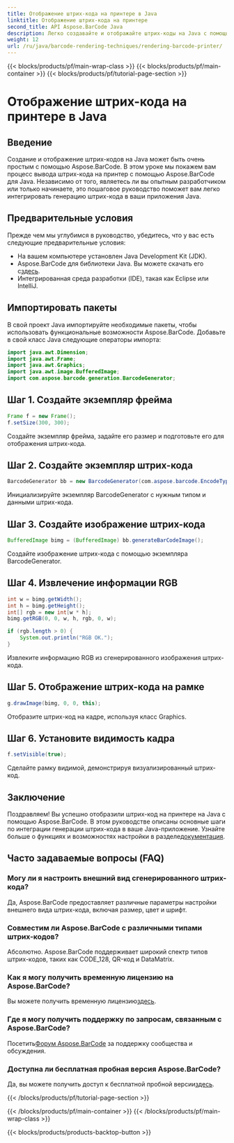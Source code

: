 ```yaml
---
title: Отображение штрих-кода на принтере в Java
linktitle: Отображение штрих-кода на принтере
second_title: API Aspose.BarCode Java
description: Легко создавайте и отображайте штрих-коды на Java с помощью Aspose.BarCode. Следуйте нашему пошаговому руководству для бесшовной интеграции.
weight: 12
url: /ru/java/barcode-rendering-techniques/rendering-barcode-printer/
---
```


{{< blocks/products/pf/main-wrap-class >}}
{{< blocks/products/pf/main-container >}}
{{< blocks/products/pf/tutorial-page-section >}}

# Отображение штрих-кода на принтере в Java


## Введение

Создание и отображение штрих-кодов на Java может быть очень простым с помощью Aspose.BarCode. В этом уроке мы покажем вам процесс вывода штрих-кода на принтер с помощью Aspose.BarCode для Java. Независимо от того, являетесь ли вы опытным разработчиком или только начинаете, это пошаговое руководство поможет вам легко интегрировать генерацию штрих-кода в ваши приложения Java.

## Предварительные условия

Прежде чем мы углубимся в руководство, убедитесь, что у вас есть следующие предварительные условия:

- На вашем компьютере установлен Java Development Kit (JDK).
-  Aspose.BarCode для библиотеки Java. Вы можете скачать его с[здесь](https://releases.aspose.com/barcode/java/).
- Интегрированная среда разработки (IDE), такая как Eclipse или IntelliJ.

## Импортировать пакеты

В свой проект Java импортируйте необходимые пакеты, чтобы использовать функциональные возможности Aspose.BarCode. Добавьте в свой класс Java следующие операторы импорта:

```java
import java.awt.Dimension;
import java.awt.Frame;
import java.awt.Graphics;
import java.awt.image.BufferedImage;
import com.aspose.barcode.generation.BarcodeGenerator;
```

## Шаг 1. Создайте экземпляр фрейма

```java
Frame f = new Frame();
f.setSize(300, 300);
```

Создайте экземпляр фрейма, задайте его размер и подготовьте его для отображения штрих-кода.

## Шаг 2. Создайте экземпляр штрих-кода

```java
BarcodeGenerator bb = new BarcodeGenerator(com.aspose.barcode.EncodeTypes.CODE_128, "1234567");
```

Инициализируйте экземпляр BarcodeGenerator с нужным типом и данными штрих-кода.

## Шаг 3. Создайте изображение штрих-кода

```java
BufferedImage bimg = (BufferedImage) bb.generateBarCodeImage();
```

Создайте изображение штрих-кода с помощью экземпляра BarcodeGenerator.

## Шаг 4. Извлечение информации RGB

```java
int w = bimg.getWidth();
int h = bimg.getHeight();
int[] rgb = new int[w * h];
bimg.getRGB(0, 0, w, h, rgb, 0, w);

if (rgb.length > 0) {
    System.out.println("RGB OK.");
}
```

Извлеките информацию RGB из сгенерированного изображения штрих-кода.

## Шаг 5. Отображение штрих-кода на рамке

```java
g.drawImage(bimg, 0, 0, this);
```

Отобразите штрих-код на кадре, используя класс Graphics.

## Шаг 6. Установите видимость кадра

```java
f.setVisible(true);
```

Сделайте рамку видимой, демонстрируя визуализированный штрих-код.

## Заключение

 Поздравляем! Вы успешно отобразили штрих-код на принтере на Java с помощью Aspose.BarCode. В этом руководстве описаны основные шаги по интеграции генерации штрих-кода в ваше Java-приложение. Узнайте больше о функциях и возможностях настройки в разделе[документация](https://reference.aspose.com/barcode/java/).

## Часто задаваемые вопросы (FAQ)

### Могу ли я настроить внешний вид сгенерированного штрих-кода?
Да, Aspose.BarCode предоставляет различные параметры настройки внешнего вида штрих-кода, включая размер, цвет и шрифт.

### Совместим ли Aspose.BarCode с различными типами штрих-кодов?
Абсолютно. Aspose.BarCode поддерживает широкий спектр типов штрих-кодов, таких как CODE_128, QR-код и DataMatrix.

### Как я могу получить временную лицензию на Aspose.BarCode?
 Вы можете получить временную лицензию[здесь](https://purchase.aspose.com/temporary-license/).

### Где я могу получить поддержку по запросам, связанным с Aspose.BarCode?
 Посетить[Форум Aspose.BarCode](https://forum.aspose.com/c/barcode/13) за поддержку сообщества и обсуждения.

### Доступна ли бесплатная пробная версия Aspose.BarCode?
 Да, вы можете получить доступ к бесплатной пробной версии[здесь](https://releases.aspose.com/).


{{< /blocks/products/pf/tutorial-page-section >}}

{{< /blocks/products/pf/main-container >}}
{{< /blocks/products/pf/main-wrap-class >}}

{{< blocks/products/products-backtop-button >}}
